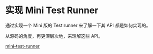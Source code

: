 # 实现 Mini Test Runner

通过实现一个 Mini 版的 Test runner 来了解一下其 API 都是如何实现的。

从源码的角度，再更深层次地，来理解这些 API。

[mini-test-runner](https://github.com/NansenHo/mini-test-runner)
